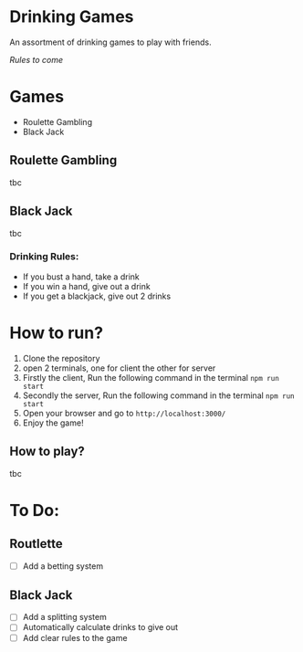 # Drinking Games

An assortment of drinking games to play with friends.

*Rules to come*

# Games

- Roulette Gambling
- Black Jack

## Roulette Gambling
tbc


## Black Jack
tbc

### Drinking Rules:

- If you bust a hand, take a drink
- If you win a hand, give out a drink
- If you get a blackjack, give out 2 drinks

# How to run?

1. Clone the repository
2. open 2 terminals, one for client the other for server 
3. Firstly the client, Run the following command in the terminal `npm run start`
4. Secondly the server, Run the following command in the terminal `npm run start`
5. Open your browser and go to `http://localhost:3000/`
6. Enjoy the game!


## How to play?
tbc

# To Do:

## Routlette

- [ ] Add a betting system

## Black Jack
- [ ] Add a splitting system
- [ ] Automatically calculate drinks to give out
- [ ] Add clear rules to the game
